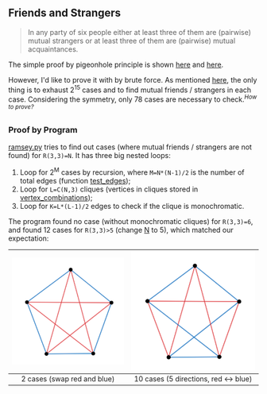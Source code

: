## Friends and Strangers

> In any party of six people either at least three of them are (pairwise) mutual strangers or at least three of them are (pairwise) mutual acquaintances.

The simple proof by pigeonhole principle is shown [here](https://en.wikipedia.org/wiki/Theorem_on_friends_and_strangers#Sketch_of_a_proof) and [here](https://en.wikipedia.org/wiki/Ramsey's_theorem#R%283,_3%29_=_6).

However, I'd like to prove it with by brute force. As mentioned [here](https://en.wikipedia.org/wiki/Theorem_on_friends_and_strangers#Conversion_to_a_graph-theoretic_setting), the only thing is to exhaust 2<sup>15</sup> cases and to find mutual friends / strangers in each case. Considering the symmetry, only 78 cases are necessary to check.<sup>*How to prove?*</sup>

### Proof by Program

[ramsey.py](ramsey.py) tries to find out cases (where mutual friends / strangers are not found) for `R(3,3)=N`. It has three big nested loops:

1. Loop for 2<sup>M</sup> cases by recursion, where `M=N*(N-1)/2` is the number of total edges (function [test_edges](ramsey.py#L73));
2. Loop for `L=C(N,3)` cliques (vertices in cliques stored in [vertex_combinations](ramsey.py#L38));
3. Loop for `K=L*(L-1)/2` edges to check if the clique is monochromatic.

The program found no case (without monochromatic cliques) for `R(3,3)=6`, and found 12 cases for `R(3,3)>5` (change [N](ramsey.py#L5) to 5), which matched our expectation:

|<img src="diagrams/ramsey1.png">|<img src="diagrams/ramsey2.png">     |
|:------------------------------:|:-----------------------------------:|
|2 cases (swap red and blue)     |10 cases (5 directions, red <-> blue)|
